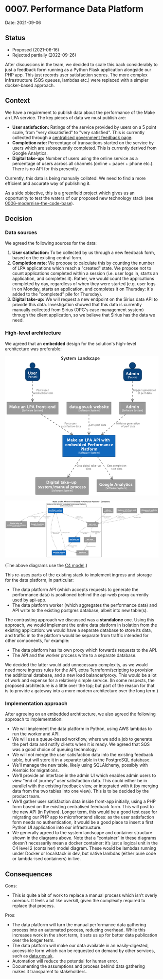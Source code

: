 # 0007. Performance Data Platform

Date: 2021-09-06

## Status

* Proposed (2021-06-16)
* Rejected partially (2022-09-26)

After discussions in the team, we decided to scale this back considerably to
just a feedback form running as a Python Flask application alongside our PHP app.
This just records user satisfaction scores. The more complex infrastructure
(SQS queues, lambdas etc.) were replaced with a simpler docker-based approach.

## Context

We have a requirement to publish data about the performance of the
Make an LPA service. The key pieces of data we must publish are:

* **User satisfaction:** Ratings of the service provided by users on a 5 point scale,
  from "very dissatisfied" to "very satisfied". This is currently collected through
  a [centralised government feedback page](https://www.gov.uk/done/lasting-power-of-attorney).
* **Completion rate:** Percentage of transactions started on the service by users
  which are subsequently completed. This is currently derived from Google Analytics.
* **Digital take-up:** Number of users using the online service as a percentage of
  users across all channels (online + paper + phone etc.). There is no API for this
  presently.

Currently, this data is being manually collated. We need to find a more efficient
and accurate way of publishing it.

As a side objective, this is a greenfield project which gives us an opportunity
to test the waters of our proposed new technology stack
(see [0006-modernise-the-code-base](./0006-modernise-the-code-base.md)).

## Decision

### Data sources

We agreed the following sources for the data:

1. **User satisfaction:** To be collected by us through a new feedback form, based on
   the existing central form.
2. **Completion rate:** We propose to calculate this by counting the number of
   LPA applications which reach a "created" state. We propose not to count
   applications completed within a session (i.e. user logs in, starts an application,
   and completes it). Rather, we would count the applications completed by day,
   regardless of when they were started (e.g. user logs in on Monday, starts an
   application, and completes it on Thursday: it's added to the "completed"
   pile for Thursday).
3. **Digital take-up:** We will request a new endpoint on the Sirius data API to
   provide this data. Investigation showed that this data is currently manually
   collected from Sirius (OPG's case management system) through the client
   application, so we believe that Sirius has the data we need.

### High-level architecture

We agreed that an **embedded** design for the solution's high-level architecture was preferable:

![Data platform - system landscape view](../images/structurizr-SystemLandscapeEmbedded.png)

![Data platform - container view](../images/structurizr-ContainerEmbedded.png)

(The above diagrams use the [C4 model](https://c4model.com/).)

This re-uses parts of the existing stack to implement ingress and storage for the data platform,
in particular:

* The data platform API (which accepts requests to generate the performance data) is
  positioned behind the api-web proxy currently used by api-app.
* The data platform worker (which aggregates the performance data) and API write to the existing
  postgres database, albeit into new table(s).

The contrasting approach we discussed was a **standalone** one. Using this approach, we would
implement the entire data platform in isolation from the existing application: we would have
a separate database to store its data, and traffic in to the platform would be separate from
traffic intended for other components, for example:

* The data platform has its own proxy which forwards requests to the API.
* The API and the worker process write to a separate database.

We decided the latter would add unnecessary complexity, as we would need more
ingress rules for the API, extra Terraform/scripting to provision the additional database,
and a new load balancer/proxy. This would be a lot of work and expense for a relatively simple service.
(In some respects, the proposed architecture is a little over the top; but part of the reason for that
is to provide a gateway into a more modern architecture over the long term.)

### Implementation approach

After agreeing on an embedded archtitecture, we also agreed the following approach to implementation:

* We will implement the data platform in Python, using AWS lambdas to run the worker and API.
* We will use a queue-based workflow, where we add a job to generate the perf data and notify
  clients when it is ready. We agreed that SQS was a good choice of queuing technology.
* We will not merge the user satisfaction data into the existing feedback table,
  but will store it in a separate table in the PostgreSQL database.
* We’ll manage the new table, likely using SQLAlchemy, possibly with Alembic for migrations.
* We'll provide an interface in the admin UI which enables admin users to view “end of journey”
  user satisfaction data. This could either be in parallel with the existing feedback view,
  or integrated with it (by merging data from the two tables into one view). This is
  to be decided by the product team.
* We'll gather user satisfaction data inside front-app initially, using a PHP form
  based on the existing centralised feedback form. This will post to the new API (in Python).
  Longer term, this would be a good test case for migrating our PHP app to microfrontend
  slices: as the user satisfaction form needs no authentication, it would be a good place to
  insert a first Python UI application into our infrastructure.
* We generally agreed to the system landscape and container structure shown in the diagrams above.
  Note that a “container” in these diagrams doesn’t necessarily mean a docker container:
  it’s just a logical unit in the C4 level 2 (container) model diagram. These would be
  lambdas running under Docker or localstack in dev, but native lambdas (either pure code
  or lambda-ised containers) in live.

## Consequences

Cons:

* This is quite a bit of work to replace a manual process which isn't overly onerous. It feels
  a bit like overkill, given the complexity required to replace that process.

Pros:

* The data platform will turn the manual performance data gathering process into an automated process,
  reducing overhead. While this increases work in the short term, it sets us up for better data
  publication over the longer term.
* The data platform will make our data available in an easily-digested, accessible form which can be
  requested on demand by other services, such as [data.gov.uk](https://data.gov.uk/).
* Automation will reduce the potential for human error.
* Documenting the assumptions and process behind data gathering makes it transparent to stakeholders.
